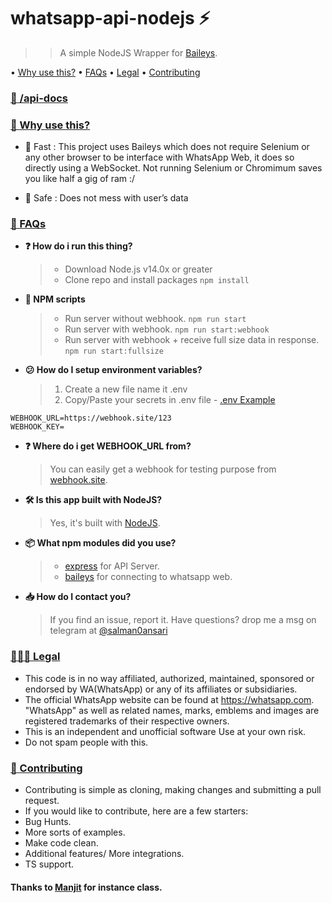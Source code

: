 
# whatsapp-api-nodejs ⚡
>> A simple NodeJS Wrapper for [Baileys](https://github.com/adiwajshing/Baileys). 

• [Why use this?](#-why-use-this)
• [FAQs](#-faqs)
• [Legal](#-legal)
• [Contributing](#-contributing)
### [📃 /api-docs](https://whatsap-i.herokuapp.com/api-docs/)

### [🧐 Why use this?](#-why-use-this)
- 🌠 Fast : This project uses Baileys which does not require Selenium or any other browser to be interface with WhatsApp Web, it does so directly using a WebSocket. Not running Selenium or Chromimum saves you like half a gig of ram :/

- 🔑 Safe : Does not mess with user’s data


### [🤔 FAQs](#-faqs)

-  **❓ How do i run this thing?** 
	>- Download Node.js v14.0x or greater
	>- Clone repo and install packages `npm install`

-  **🤯 NPM scripts** 
	>- Run server without webhook. `npm run start`
	>- Run server with webhook. `npm run start:webhook`
	>- Run server with webhook + receive full size data in response. `npm run start:fullsize`

-   **😕 How do I setup environment variables?** 
	> 1. Create a new file name it .env
	> 2. Copy/Paste your secrets in .env file - [.env Example](https://github.com/salman0ansari/whatsapp-api-nodejs/blob/main/.env.example ".env Example")
```
WEBHOOK_URL=https://webhook.site/123
WEBHOOK_KEY=
```

-  **❓ Where do i get WEBHOOK_URL from?** 
	> You can easily get a webhook for testing purpose from [webhook.site](https://webhook.site/ "webhook.site").

-  **🛠️ Is this app built with NodeJS?**
	> Yes, it's built with [NodeJS](https://nodejs.org/en/).
- **📦 What npm modules did you use?**
	>- [express](https://github.com/expressjs/express) for API Server.
	>- [baileys](https://github.com/adiwajshing/Baileys) for connecting to whatsapp web.

- **📥 How do I contact you?** 
	> If you find an issue, report it. Have questions? drop me a msg on telegram at [@salman0ansari](https://t.me/salman0ansari)


### [🧑🏻‍⚖️ Legal](#-legal)
- This code is in no way affiliated, authorized, maintained, sponsored or endorsed by WA(WhatsApp) or any of its affiliates or subsidiaries.
- The official WhatsApp website can be found at https://whatsapp.com. "WhatsApp" as well as related names, marks, emblems and images are registered trademarks of their respective owners.
- This is an independent and unofficial software Use at your own risk.
- Do not spam people with this.

### [👥 Contributing](#-contributing) 
- Contributing is simple as cloning, making changes and submitting a pull request.
- If you would like to contribute, here are a few starters:
- Bug Hunts.
- More sorts of examples.
- Make code clean.
- Additional features/ More integrations.
- TS support.

#### Thanks to [Manjit](https://github.com/Manjit2003) for instance class.
